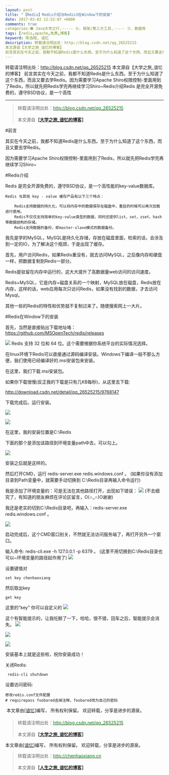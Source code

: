 ```yaml
---
layout: post
title: "【Redis】Redis介绍与Redis3在Window下的安装"
date: 2017-03-02 12:52:07 +0800
comments: true
categories:❷ Java大学之行,----- ⑥、框架/第三方工具,----- ⑤、数据库
tags: [redis,apache,免费,博客]
keyword: 陈浩翔, 谙忆
description: 转载请注明出处：http://blog.csdn.net/qq_26525215
本文源自【大学之旅_谙忆的博客】
前言其实在今天之前，我都不知道Redis是什么东西。至于为什么知道了这个东西，而且又要去学Redis。因为需要学习Apache Shiro权限控制-里面用到了Redis，所以就先把Redis学完再继续学习Shiro~Redis介绍Redis 是完全开源免费的，遵守BSD协议，是一个高性 
---
```



转载请注明出处：http://blog.csdn.net/qq_26525215
本文源自【大学之旅_谙忆的博客】
前言其实在今天之前，我都不知道Redis是什么东西。至于为什么知道了这个东西，而且又要去学Redis。因为需要学习Apache Shiro权限控制-里面用到了Redis，所以就先把Redis学完再继续学习Shiro~Redis介绍Redis 是完全开源免费的，遵守BSD协议，是一个高性
<!-- more -->
----------

<blockquote cite='陈浩翔'>
<p background-color='#D3D3D3'>转载请注明出处：<a href='http://blog.csdn.net/qq_26525215'><font color="green">http://blog.csdn.net/qq_26525215</font></a><br><br>
本文源自<strong>【<a href='http://blog.csdn.net/qq_26525215' target='_blank'>大学之旅_谙忆的博客</a>】</strong></p>
</blockquote>

#前言

其实在今天之前，我都不知道Redis是什么东西。至于为什么知道了这个东西，而且又要去学Redis。

因为需要学习Apache Shiro权限控制-里面用到了Redis，所以就先把Redis学完再继续学习Shiro~

#Redis介绍

Redis 是完全开源免费的，遵守BSD协议，是一个高性能的key-value数据库。

```
Redis 与其他 key - value 缓存产品有以下三个特点：

    Redis支持数据的持久化，可以将内存中的数据保存在磁盘中，重启的时候可以再次加载进行使用。
    Redis不仅仅支持简单的key-value类型的数据，同时还提供list，set，zset，hash等数据结构的存储。
    Redis支持数据的备份，即master-slave模式的数据备份。 
```

我先是学的MySQL，MySQL是持久化存储，存放在磁盘里面，检索的话，会涉及到一定的IO，为了解决这个瓶颈，于是出现了缓存。

首先，用户访问Redis，如果Redis重没有，就去访问MySQL，之后像内存和硬盘一样，把数据复制到Redis一部分。

Redis是驻留在内存中运行的，这大大提升了高数据量web访问的访问速度。

Redis+MySQL，它是内存+磁盘关系的一个映射，MySQL放在磁盘，Redis放在内存，这样的话，web应用每次只访问Redis，如果没有找到的数据，才去访问Mysql。

其他一些的Redis的特性和优势就不复制过来了。随便搜索网上一大片。

#Redis在Window下的安装

首先，当然是直接贴出下载地址咯：
https://github.com/MSOpenTech/redis/releases

![](http://img.blog.csdn.net/20170302120938993?watermark/2/text/aHR0cDovL2Jsb2cuY3Nkbi5uZXQvcXFfMjY1MjUyMTU=/font/5a6L5L2T/fontsize/400/fill/I0JBQkFCMA==/dissolve/70/gravity/SouthEast)
Redis 支持 32 位和 64 位。这个需要根据你系统平台的实际情况选择。

在linux环境下Redis可以直接通过源码编译安装。Windows下编译一般不那么方便，我们使用已经编译好的.msi安装包来安装。

在这里，我们下载.msi安装包。

如果你下载很慢(反正我的下载是只有几KB每秒)，从这里去下载:

http://download.csdn.net/detail/qq_26525215/9768147

下载完成后。运行安装。

![](http://img.blog.csdn.net/20170302122019577?watermark/2/text/aHR0cDovL2Jsb2cuY3Nkbi5uZXQvcXFfMjY1MjUyMTU=/font/5a6L5L2T/fontsize/400/fill/I0JBQkFCMA==/dissolve/70/gravity/SouthEast)

![](http://img.blog.csdn.net/20170302122026780?watermark/2/text/aHR0cDovL2Jsb2cuY3Nkbi5uZXQvcXFfMjY1MjUyMTU=/font/5a6L5L2T/fontsize/400/fill/I0JBQkFCMA==/dissolve/70/gravity/SouthEast)

在这里，我的安装位置是C:\Redis

下面的那个是添加该路径到环境变量path中去，可以勾上。

![](http://img.blog.csdn.net/20170302122514101?watermark/2/text/aHR0cDovL2Jsb2cuY3Nkbi5uZXQvcXFfMjY1MjUyMTU=/font/5a6L5L2T/fontsize/400/fill/I0JBQkFCMA==/dissolve/70/gravity/SouthEast)

安装之后就是这样的。

然后打开CMD，运行 redis-server.exe redis.windows.conf 。
(如果你没有添加目录到Path变量中，就需要手动切换到 C:\Redis目录再输入命令运行)

我是添加了环境变量的：可是无法在其他路径打开，出现如下错误：
![](http://img.blog.csdn.net/20170302123928195?watermark/2/text/aHR0cDovL2Jsb2cuY3Nkbi5uZXQvcXFfMjY1MjUyMTU=/font/5a6L5L2T/fontsize/400/fill/I0JBQkFCMA==/dissolve/70/gravity/SouthEast)
(不去细究了，有知道的朋友麻烦在评论区留言，O(∩_∩)O谢谢)

我还是老实的切到C:\Redis目录吧，再输入：redis-server.exe redis.windows.conf 。

![](http://img.blog.csdn.net/20170302124140295?watermark/2/text/aHR0cDovL2Jsb2cuY3Nkbi5uZXQvcXFfMjY1MjUyMTU=/font/5a6L5L2T/fontsize/400/fill/I0JBQkFCMA==/dissolve/70/gravity/SouthEast)

启动完成后，这个CMD窗口别关，不然就无法访问服务端了，再打开另外一个窗口。

输入命令:
redis-cli.exe -h 127.0.0.1 -p 6379 。
(这里不用切换到C:\Redis目录也可以~环境变量的路径起作用了)
![](http://img.blog.csdn.net/20170302124543988?watermark/2/text/aHR0cDovL2Jsb2cuY3Nkbi5uZXQvcXFfMjY1MjUyMTU=/font/5a6L5L2T/fontsize/400/fill/I0JBQkFCMA==/dissolve/70/gravity/SouthEast)

设置键值对 
```
set key chenhaoxiang
```
然后取出key

```
get key
```
这里的"key" 你可以自定义的
![](http://img.blog.csdn.net/20170302124727741?watermark/2/text/aHR0cDovL2Jsb2cuY3Nkbi5uZXQvcXFfMjY1MjUyMTU=/font/5a6L5L2T/fontsize/400/fill/I0JBQkFCMA==/dissolve/70/gravity/SouthEast)

这个有智能提示的，让我吃鲸了一下，哈哈，很不错，回车之后，智能提示会消失。
![](http://img.blog.csdn.net/20170302124929995?watermark/2/text/aHR0cDovL2Jsb2cuY3Nkbi5uZXQvcXFfMjY1MjUyMTU=/font/5a6L5L2T/fontsize/400/fill/I0JBQkFCMA==/dissolve/70/gravity/SouthEast)

![](http://img.blog.csdn.net/20170302124940167?watermark/2/text/aHR0cDovL2Jsb2cuY3Nkbi5uZXQvcXFfMjY1MjUyMTU=/font/5a6L5L2T/fontsize/400/fill/I0JBQkFCMA==/dissolve/70/gravity/SouthEast)

![](http://img.blog.csdn.net/20170302124958449?watermark/2/text/aHR0cDovL2Jsb2cuY3Nkbi5uZXQvcXFfMjY1MjUyMTU=/font/5a6L5L2T/fontsize/400/fill/I0JBQkFCMA==/dissolve/70/gravity/SouthEast)

安装基本上就是这些啦，祝你安装成功！

关闭Redis:
```
 redis-cli shutdown
```

设置访问密码:
```
修改redis.conf文件配置 
# requirepass foobared去掉注释，foobared改为自己的密码
```


本文章由<a href="https://chenhaoxiang.github.io/">[谙忆]</a>编写， 所有权利保留。 
欢迎转载，分享是进步的源泉。
<blockquote cite='陈浩翔'>
<p background-color='#D3D3D3'>转载请注明出处：<a href='http://blog.csdn.net/qq_26525215'><font color="green">http://blog.csdn.net/qq_26525215</font></a><br><br>
本文源自<strong>【<a href='http://blog.csdn.net/qq_26525215' target='_blank'>大学之旅_谙忆的博客</a>】</strong></p>
</blockquote>


本文章由<a href="http://chenhaoxiang.cn/">[谙忆]</a>编写， 所有权利保留。 
欢迎转载，分享是进步的源泉。
<blockquote cite='陈浩翔'>
<p background-color='#D3D3D3'>转载请注明出处：<a href='http://chenhaoxiang.cn'><font color="green">http://chenhaoxiang.cn</font></a><br><br>
本文源自<strong>【<a href='http://chenhaoxiang.cn' target='_blank'>人生之旅_谙忆的博客</a>】</strong></p>
</blockquote>
